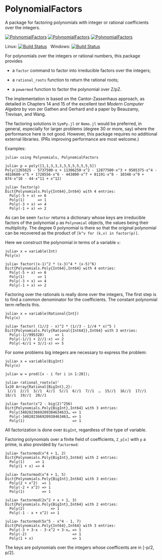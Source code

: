 # PolynomialFactors

A package for factoring polynomials with integer or rational coefficients over the integers.

[![PolynomialFactors](http://pkg.julialang.org/badges/PolynomialFactors_0.4.svg)](http://pkg.julialang.org/?pkg=PolynomialFactors&ver=0.4)
[![PolynomialFactors](http://pkg.julialang.org/badges/PolynomialFactors_0.5.svg)](http://pkg.julialang.org/?pkg=PolynomialFactors&ver=0.5)
[![PolynomialFactors](http://pkg.julialang.org/badges/PolynomialFactors_0.6.svg)](http://pkg.julialang.org/?pkg=PolynomialFactors&ver=0.6)

Linux: [![Build Status](https://travis-ci.org/jverzani/PolynomialFactors.jl.svg?branch=master)](https://travis-ci.org/jverzani/PolynomialFactors.jl)
&nbsp;
Windows: [![Build Status](https://ci.appveyor.com/api/projects/status/github/jverzani/PolynomialFactors.jl?branch=master&svg=true)](https://ci.appveyor.com/project/jverzani/polynomialfactors-jl)



For polynomials over the integers or rational numbers, this package provides

* a `factor` command to factor into irreducible factors over the integers;

* a `rational_roots` function to return the rational roots;
 
* a `powermod` function to factor the polynomial over Z/pZ.

The implementation is based on the Cantor-Zassenhaus approach, as
detailed in Chapters 14 and 15 of the excellent text *Modern Computer Algebra* by von zer
Gathen and Gerhard and a paper by Beauzamy, Trevisan, and Wang.


The factoring solutions in `SymPy.jl` or `Nemo.jl` would be preferred,
in general, especially for larger problems (degree 30 or more, say) where the performance here is not good. However, this package
requires no additional external libraries. (PRs improving performance are most welcome.)


Examples:

```
julia> using Polynomials, PolynomialFactors

julia> p = poly([1,1,3,3,3,3,5,5,5,5,5,5])
Poly(1265625 - 5737500⋅x + 11306250⋅x^2 - 12877500⋅x^3 + 9505375⋅x^4 - 4818680⋅x^5 + 1728556⋅x^6 - 443800⋅x^7 + 81191⋅x^8 - 10348⋅x^9 + 874⋅x^10 - 44⋅x^11 + x^12)

julia> factor(p)
Dict{Polynomials.Poly{Int64},Int64} with 4 entries:
  Poly(-5 + x) => 6
  Poly(1)      => 1
  Poly(-3 + x) => 4
  Poly(-1 + x) => 2
```

As can be seen `factor` returns a dictionary whose keys are
irreducible factors of the polynomial `p` as `Polynomial` objects, the
values being their multiplicity. The degree $0$ polynomial is there so
that the original polynomial can be recovered as the product of
`[k^v for (k,v) in factor(p)]`.


Here we construct the polynomial in terms of a variable `x`:
```
julia> x = variable(Int)
Poly(x)

julia> factor((x-1)^2 * (x-3)^4 * (x-5)^6)
Dict{Polynomials.Poly{Int64},Int64} with 4 entries:
  Poly(-5 + x) => 6
  Poly(1)      => 1
  Poly(-3 + x) => 4
  Poly(-1 + x) => 2
```

Factoring over the rationals is really done over the integers, The
first step is to find a common denominator for the coefficients. The
constant polynomial term reflects this.

```
julia> x = variable(Rational{Int})
Poly(x)

julia> factor( (1//2 - x)^2 * (1//3 - 1//4 * x)^5 )
Dict{Polynomials.Poly{Rational{Int64}},Int64} with 3 entries:
  Poly(-1//995328)     => 1
  Poly(-1//1 + 2//1⋅x) => 2
  Poly(-4//1 + 3//1⋅x) => 5
```  

For some problems big integers are necessary to express the problem:

```
julia> x = variable(BigInt)
Poly(x)

julia> w = prod([x - i for i in 1:20]);

julia> rational_roots(w)'
1x20 Array{Rational{BigInt},2}:
 1//1  2//1  3//1  4//1  5//1  6//1  7//1  …  15//1  16//1  17//1  18//1  19//1  20//1
```

```
julia> factor(x^2 - big(2)^256)
Dict{Polynomials.Poly{BigInt},Int64} with 3 entries:
  Poly(3402823669209384634633… => 1
  Poly(-340282366920938463463… => 1
  Poly(1)                      => 1
```  

All factorization is done over `BigInt`, regardless of the type of variable.

Factoring polynomials over a finite field of coefficients, `Z_p[x]` with `p` a prime, is also provided by `factormod`:

```
julia> factormod(x^4 + 1, 2)
Dict{Polynomials.Poly{BigInt},Int64} with 2 entries:
  Poly(1)     => 1
  Poly(1 + x) => 4

julia> factormod(x^4 + 1, 5)
Dict{Polynomials.Poly{BigInt},Int64} with 3 entries:
  Poly(2 + x^2)  => 1
  Poly(-2 + x^2) => 1
  Poly(1)        => 1

julia> factormod(2x^2 + x + 1, 3)
Dict{Polynomials.Poly{BigInt},Int64} with 2 entries:
  Poly(2)            => 1
  Poly(-1 - x + x^2) => 1

julia> factormod(5x^5 - x^4 - 1, 7)
Dict{Polynomials.Poly{Int64},Int64} with 3 entries:
  Poly(-3 + 3⋅x - 3⋅x^2 + 3⋅x… => 1
  Poly(-2)                     => 1
  Poly(1 + x)                  => 1
```

The keys are polynomials over the integers whose coefficents are in [-p/2, p/2]. 
